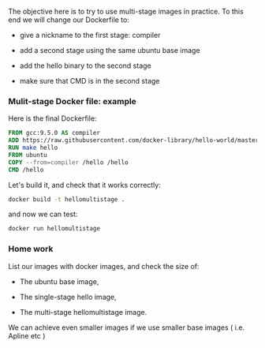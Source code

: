 

The objective here is to try to use multi-stage images in practice. To this end we will change our Dockerfile to:

- give a nickname to the first stage: compiler

- add a second stage using the same ubuntu base image

- add the hello binary to the second stage

- make sure that CMD is in the second stage

### Mulit-stage Docker file: example

Here is the final Dockerfile:

```Dockerfile
FROM gcc:9.5.0 AS compiler
ADD https://raw.githubusercontent.com/docker-library/hello-world/master/hello.c  /hello.c
RUN make hello
FROM ubuntu
COPY --from=compiler /hello /hello
CMD /hello
```
Let's build it, and check that it works correctly:
```bash
docker build -t hellomultistage .
```

and now we can test: 

```Bash
docker run hellomultistage
```

### Home work

List our images with docker images, and check the size of:

- The ubuntu base image,

- The single-stage hello image,

- The multi-stage hellomultistage image.

We can achieve even smaller images if we use smaller base images ( i.e. Apline etc ) 

